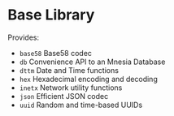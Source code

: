 # Base Library

Provides:
- `base58` Base58 codec
- `db` Convenience API to an Mnesia Database
- `dttm` Date and Time functions
- `hex` Hexadecimal encoding and decoding
- `inetx` Network utility functions
- `json` Efficient JSON codec
- `uuid` Random and time-based UUIDs
